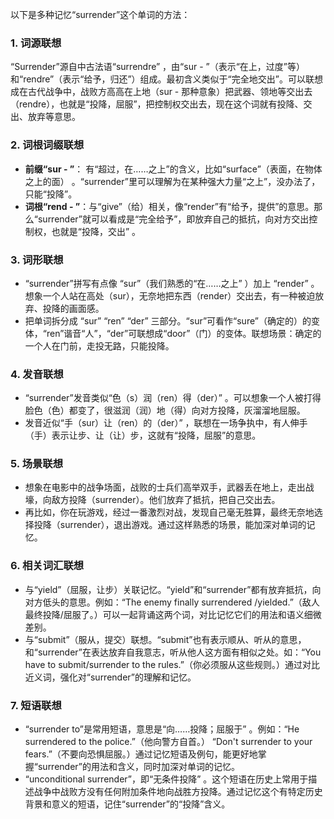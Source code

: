 以下是多种记忆“surrender”这个单词的方法：

### 1. 词源联想
“Surrender”源自中古法语“surrendre” ，由“sur - ”（表示“在上，过度”等）和“rendre”（表示“给予，归还”）组成。最初含义类似于“完全地交出”。可以联想成在古代战争中，战败方高高在上地（sur - 那种意象）把武器、领地等交出去（rendre），也就是“投降，屈服”，把控制权交出去，现在这个词就有投降、交出、放弃等意思。

### 2. 词根词缀联想
- **前缀“sur - ”**： 有“超过，在……之上”的含义，比如“surface”（表面，在物体之上的面） 。“surrender”里可以理解为在某种强大力量“之上”，没办法了，只能“投降”。
 - **词根“rend - ”**：与“give”（给）相关，像“render”有“给予，提供”的意思。那么“surrender”就可以看成是“完全给予”，即放弃自己的抵抗，向对方交出控制权，也就是“投降，交出” 。

### 3. 词形联想
- “surrender”拼写有点像 “sur”（我们熟悉的“在……之上” ）加上 “render” 。想象一个人站在高处（sur），无奈地把东西（render）交出去，有一种被迫放弃、投降的画面感。
 - 把单词拆分成 “sur” “ren” “der” 三部分。“sur”可看作“sure”（确定的）的变体，“ren”谐音“人”，“der”可联想成“door”（门）的变体。联想场景：确定的一个人在门前，走投无路，只能投降。

### 4. 发音联想
 - “surrender”发音类似“色（s）润（ren）得（der）” 。可以想象一个人被打得脸色（色）都变了，很滋润（润）地（得）向对方投降，灰溜溜地屈服。
 - 发音近似“手（sur）让（ren）的（der）” ，联想在一场争执中，有人伸手（手）表示让步、让（让）步，这就有“投降，屈服”的意思。

### 5. 场景联想
 - 想象在电影中的战争场面，战败的士兵们高举双手，武器丢在地上，走出战壕，向敌方投降（surrender）。他们放弃了抵抗，把自己交出去。
 - 再比如，你在玩游戏，经过一番激烈对战，发现自己毫无胜算，最终无奈地选择投降（surrender），退出游戏。通过这样熟悉的场景，能加深对单词的记忆。

### 6. 相关词汇联想
 - 与“yield”（屈服，让步）关联记忆。“yield”和“surrender”都有放弃抵抗，向对方低头的意思。例如：“The enemy finally surrendered /yielded.”（敌人最终投降/屈服了。）可以一起背诵这两个词，对比记忆它们的用法和语义细微差别。
 - 与“submit”（服从，提交）联想。“submit”也有表示顺从、听从的意思，和“surrender”在表达放弃自我意志，听从他人这方面有相似之处。如：“You have to submit/surrender to the rules.”（你必须服从这些规则。）通过对比近义词，强化对“surrender”的理解和记忆。

### 7. 短语联想
 - “surrender to”是常用短语，意思是“向……投降；屈服于” 。例如：“He surrendered to the police.”（他向警方自首。） “Don't surrender to your fears.”（不要向恐惧屈服。）通过记忆短语及例句，能更好地掌握“surrender”的用法和含义，同时加深对单词的记忆。
 - “unconditional surrender”，即“无条件投降” 。这个短语在历史上常用于描述战争中战败方没有任何附加条件地向战胜方投降。通过记忆这个有特定历史背景和意义的短语，记住“surrender”的“投降”含义。 